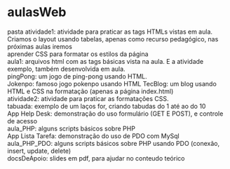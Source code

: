 # aulasWeb  

pasta atividade1: atividade para praticar as tags HTMLs vistas em aula. Criamos o layout usando tabelas, apenas como recurso pedagógico, nas próximas aulas iremos  
aprender CSS para formatar os estilos da página  
aula1: arquivos html com as tags básicas vista na aula. E a atividade exemplo, também desenvolvida em aula.  
pingPong: um jogo de ping-pong usando HTML.  
Jokenpo: famoso jogo pokenpo usando HTML
TecBlog: um blog usando HTML e CSS na formatação (apenas a página index.html)  
atividade2: atividade para praticar as formatações CSS.  
tabuada: exemplo de um laços for, criando tabudas do 1 até ao do 10  
App Help Desk: demonstração do uso formulário (GET E POST), e controle de acesso  
aula_PHP: alguns scripts básicos sobre PHP  
App Lista Tarefa: demonstração do uso de PDO com MySql  
aula_PHP_PDO: alguns scripts básicos sobre PHP usando PDO (conexão, insert, update, delete)    
docsDeApoio: slides em  pdf, para ajudar no conteudo teórico
